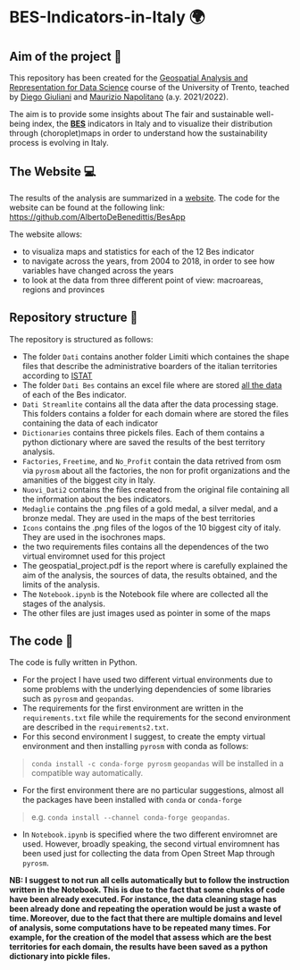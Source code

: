 # BES-Indicators-in-Italy 🌍 

## Aim of the project 🎯
This repository has been created for the [Geospatial Analysis and Representation for Data Science](https://napo.github.io/geospatial_course_unitn/) course of the University of Trento, teached by [Diego Giuliani](https://webapps.unitn.it/du/it/Persona/PER0020867/Didattica) and [Maurizio Napolitano](https://ict.fbk.eu/people/detail/maurizio-napolitano/) (a.y. 2021/2022).

The aim is to provide some insights about The fair and sustainable well-being index, the [__BES__](\href{https://www.istat.it/en/well-being-and-sustainability/the-measurement-of-well-being/bes-report) indicators in Italy and to visualize their distribution through (choroplet)maps in order to understand how the sustainability process is evolving in Italy.

## The Website 💻

The results of the analysis are summarized in a [website](https://share.streamlit.io/albertodebenedittis/besapp/main/dash.py).
The code for the website can be found at the following link: https://github.com/AlbertoDeBenedittis/BesApp

The website allows: 

* to visualiza maps and statistics for each of the 12 Bes indicator
* to navigate across the years, from 2004 to 2018, in order to see how variables have changed across the years 
* to look at the data from three different point of view: macroareas, regions and provinces 

## Repository structure 📂

The repository is structured as follows: 

* The folder `Dati` contains another folder Limiti which containes the shape files that describe the administrative boarders of the italian territories according to [ISTAT](https://www.istat.it/it/archivio/222527)
* The folder `Dati Bes` contains an excel file where are stored [all the data](https://www.istat.it/en/well-being-and-sustainability/the-measurement-of-well-being/indicators) of each of the Bes indicator.
* `Dati Streamlite` contains all the data after the data processing stage. This folders contains a folder for each domain where are stored the files containing the data of each indicator
* `Dictionaries` contains three pickels files. Each of them contains a python dictionary where are saved the results of the best territory analysis. 
* `Factories`, `Freetime`, and `No_Profit` contain the data retrived from osm via `pyrosm` about all the factories, the non for profit organizations and the amanities of the biggest city in Italy. 
* `Nuovi_Dati2` contains the files created from the original file containing all the information about the bes indicators. 
* `Medaglie` contains the .png files of a gold medal, a silver medal, and a bronze medal. They are used in the maps of the best territories
* `Icons` contains the .png files of the logos of the 10 biggest city of italy. They are used in the isochrones maps. 
* the two requirements files contains all the dependences of the two virtual enviromnet used for this project
* The geospatial_project.pdf is the report where is carefully explained the aim of the analysis, the sources of data, the results obtained, and the limits of the analysis. 
* The `Notebook.ipynb` is the Notebook file where are collected all the stages of the analysis.
* The other files are just images used as pointer in some of the maps


## The code 🐍

The code is fully written in Python. 
* For the project I have used two different virtual environments due to some problems with the underlying dependencies of some libraries such as `pyrosm` and `geopandas`. 
* The requirements for the first environment are written in the `requirements.txt` file while the requirements for the second environment are described in the `requirements2.txt`. 
* For this second environment I suggest, to create the empty virtual environment and then installing `pyrosm` with conda as follows:
 > `conda install -c conda-forge pyrosm`  `geopandas` will be installed in a compatible way automatically. 
* For the first environment there are no particular suggestions, almost all the packages have been installed with `conda` or `conda-forge`
>  e.g.  `conda install --channel conda-forge geopandas`.
* In `Notebook.ipynb` is specified where the two different enviromnet are used. However, broadly speaking, the second virtual enviromnent has been used just for collecting the data from Open Street Map through `pyrosm`. 
 
**NB: I suggest to not run all cells automatically but to follow the instruction written in the Notebook. This is due to the fact that some chunks of code have been already executed. For instance, the data cleaning stage has been already done and repeating the operation would be just a waste of time. Moreover, due to the fact that there are multiple domains and level of analysis, some computations have to be repeated many times. For example, for the creation of the model that assess which are the best territories for each domain, the results have been saved as a python dictionary into pickle files.**















